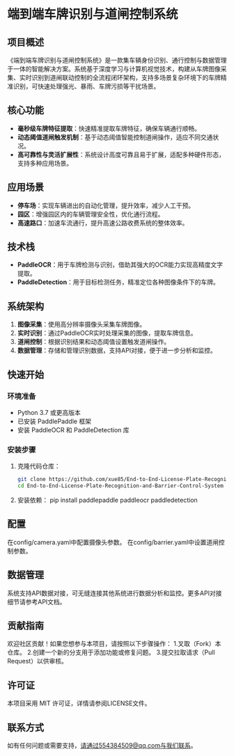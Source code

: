 # 端到端车牌识别与道闸控制系统

## 项目概述
《端到端车牌识别与道闸控制系统》是一款集车辆身份识别、通行控制与数据管理于一体的智能解决方案。系统基于深度学习与计算机视觉技术，构建从车牌图像采集、实时识别到道闸联动控制的全流程闭环架构，支持多场景复杂环境下的车牌精准识别，可快速处理强光、暴雨、车牌污损等干扰场景。

## 核心功能
- **毫秒级车牌特征提取**：快速精准提取车牌特征，确保车辆通行顺畅。
- **动态阈值道闸触发机制**：基于动态阈值智能控制道闸操作，适应不同交通状况。
- **高可靠性与灵活扩展性**：系统设计高度可靠且易于扩展，适配多种硬件形态，支持多种应用场景。

## 应用场景
- **停车场**：实现车辆进出的自动化管理，提升效率，减少人工干预。
- **园区**：增强园区内的车辆管理安全性，优化通行流程。
- **高速路口**：加速车流通行，提升高速公路收费系统的整体效率。

## 技术栈
- **PaddleOCR**：用于车牌检测与识别，借助其强大的OCR能力实现高精度文字提取。
- **PaddleDetection**：用于目标检测任务，精准定位各种图像条件下的车牌。

## 系统架构
1. **图像采集**：使用高分辨率摄像头采集车牌图像。
2. **实时识别**：通过PaddleOCR实时处理采集的图像，提取车牌信息。
3. **道闸控制**：根据识别结果和动态阈值设置触发道闸操作。
4. **数据管理**：存储和管理识别数据，支持API对接，便于进一步分析和监控。

## 快速开始
### 环境准备
- Python 3.7 或更高版本
- 已安装 PaddlePaddle 框架
- 安装 PaddleOCR 和 PaddleDetection 库

### 安装步骤
1. 克隆代码仓库：
   ```bash
   git clone https://github.com/xue85/End-to-End-License-Plate-Recognition-and-Barrier-Control-System.git
   cd End-to-End-License-Plate-Recognition-and-Barrier-Control-System
2. 安装依赖：
   pip install paddlepaddle paddleocr paddledetection

## 配置
在config/camera.yaml中配置摄像头参数。
在config/barrier.yaml中设置道闸控制参数。

## 数据管理
系统支持API数据对接，可无缝连接其他系统进行数据分析和监控。更多API对接细节请参考API文档。

## 贡献指南
欢迎社区贡献！如果您想参与本项目，请按照以下步骤操作：
1.叉取（Fork）本仓库。
2.创建一个新的分支用于添加功能或修复问题。
3.提交拉取请求（Pull Request）以供审核。

## 许可证
本项目采用 MIT 许可证，详情请参阅LICENSE文件。

## 联系方式
如有任何问题或需要支持，请通过554384509@qq.com与我们联系。
